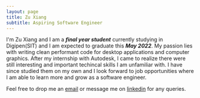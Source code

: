 ```yaml
---
layout: page
title: Zu Xiang
subtitle: Aspiring Software Engineer
---
```


I'm Zu Xiang and I am a ***final year student*** currently studying in Digipen(SIT) and I am expected to graduate this ***May 2022***. My passion lies with writing clean performant code for desktop applications and computer graphics. After my internship with Autodesk, I came to realize there were still interesting and important techincal skills I am unfamiliar with. I have since studied them on my own and I look forward to job opportunities where I am able to learn more and grow as a software engineer.

Feel free to drop me an [email](zuxiang7@gmail.com) or message me on [linkedin](https://www.linkedin.com/in/zuxiang/) for any queries.
